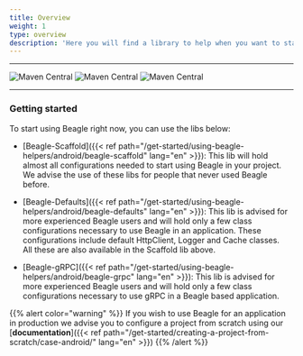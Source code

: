 ```yaml
---
title: Overview
weight: 1
type: overview
description: 'Here you will find a library to help when you want to start a project using beagle for Android. These libs will facilitate the initial Beagle configuration in a project, avoiding some steps, and starting studies quicker.'
---
```


---

![Maven Central](https://img.shields.io/maven-central/v/br.com.zup.beagle/beagle-scaffold?color=green&label=Beagle-Scaffold)
![Maven Central](https://img.shields.io/maven-central/v/br.com.zup.beagle/beagle-defaults?color=green&label=Beagle-Defaults)
![Maven Central](https://img.shields.io/maven-central/v/br.com.zup.beagle/android?label=Beagle)

<hr>

### Getting started

To start using Beagle right now, you can use the libs below:
* [Beagle-Scaffold]({{< ref path="/get-started/using-beagle-helpers/android/beagle-scaffold" lang="en" >}}):
This lib will hold almost all configurations needed to start using Beagle in your project.
We advise the use of these libs for people that never used Beagle before.

* [Beagle-Defaults]({{< ref path="/get-started/using-beagle-helpers/android/beagle-defaults" lang="en" >}}):
This lib is advised for more experienced Beagle users and 
will hold only a few class configurations necessary to 
use Beagle in an application. These configurations include 
default HttpClient, Logger and Cache classes.<br>
All these are also available in the Scaffold lib above.

* [Beagle-gRPC]({{< ref path="/get-started/using-beagle-helpers/android/beagle-grpc" lang="en" >}}):
This lib is advised for more experienced Beagle users and 
will hold only a few class configurations necessary to 
use gRPC in a Beagle based application.<br>

{{% alert color="warning" %}}
If you wish to use Beagle for an application in production we advise you to configure a project
 from scratch using our
 [**documentation**]({{< ref path="/get-started/creating-a-project-from-scratch/case-android/" lang="en" >}})
{{% /alert %}}
